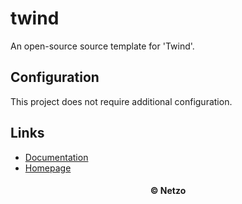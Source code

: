 # twind

An open-source source template for 'Twind'.

## Configuration

This project does not require additional configuration.

## Links

- [Documentation](https://twind.dev/)
- [Homepage](https://app.netzo.io/templates/twind)

<div align="center">
  <h4>© Netzo</h4>
</div>
